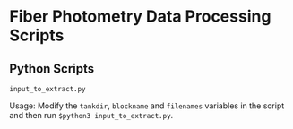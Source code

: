 # Fiber Photometry Data Processing Scripts

## Python Scripts
`input_to_extract.py`

Usage: Modify the `tankdir`, `blockname` and `filenames` variables in the script and then run `$python3 input_to_extract.py`.
